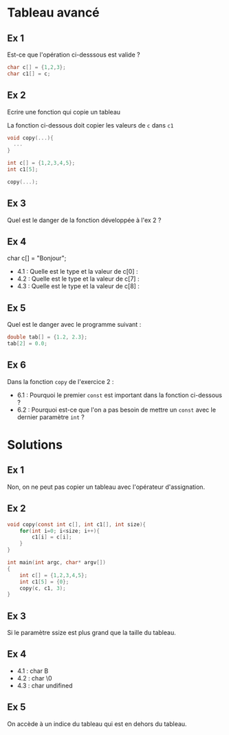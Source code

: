 # Tableau avancé

## Ex 1

Est-ce que l'opération ci-desssous est valide ?

```c
char c[] = {1,2,3};
char c1[] = c;
```

## Ex 2

Ecrire une fonction qui copie un tableau 

La fonction ci-dessous doit copier les valeurs de `c` dans `c1`

```c
void copy(...){
  ...
}

int c[] = {1,2,3,4,5};
int c1[5];

copy(...);
```

## Ex 3

Quel est le danger de la fonction développée à l'ex 2 ?


## Ex 4

char c[] = "Bonjour";

- 4.1 : Quelle est le type et la valeur de c[0] :
- 4.2 : Quelle est le type et la valeur de c[7] :
- 4.3 : Quelle est le type et la valeur de c[8] :

## Ex 5

Quel est le danger avec le programme suivant :

```c
double tab[] = {1.2, 2.3};
tab[2] = 0.0;
```

## Ex 6

Dans la fonction `copy` de l'exercice 2 :

- 6.1 : Pourquoi le premier `const` est important dans la fonction ci-dessous ?
- 6.2 : Pourquoi est-ce que l'on a pas besoin de mettre un `const` avec le dernier paramètre `int` ?


# Solutions

## Ex 1

Non, on ne peut pas copier un tableau avec l'opérateur d'assignation.

## Ex 2

```c
void copy(const int c[], int c1[], int size){
    for(int i=0; i<size; i++){
        c1[i] = c[i];
    }
}

int main(int argc, char* argv[])
{
    int c[] = {1,2,3,4,5};
    int c1[5] = {0};
    copy(c, c1, 3);
}
```

## Ex 3

Si le paramètre ssize est plus grand que la taille du tableau.

## Ex 4

- 4.1 : char B
- 4.2 : char \0
- 4.3 : char undifined

## Ex 5

On accède à un indice du tableau qui est en dehors du tableau.


